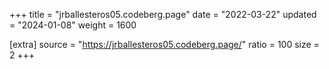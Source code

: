 +++
title = "jrballesteros05.codeberg.page"
date = "2022-03-22"
updated = "2024-01-08"
weight = 1600

[extra]
source = "https://jrballesteros05.codeberg.page/"
ratio = 100
size = 2
+++

